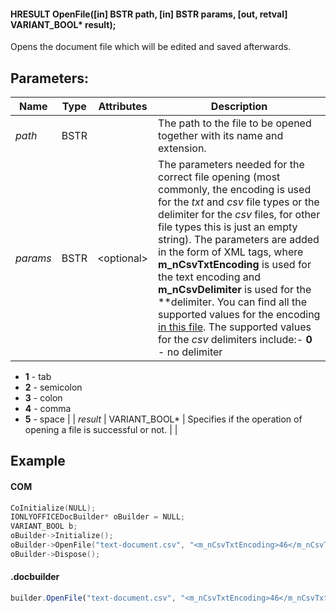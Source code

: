 #### HRESULT OpenFile(\[in] BSTR path, \[in] BSTR params, \[out, retval] VARIANT\_BOOL\* result);

Opens the document file which will be edited and saved afterwards.

## Parameters:

| Name     | Type            | Attributes                                                         | Description                                                                                                                                                                                                                                                                                                                                                                                                                                                                                                                                                                                                                                                                                                     |
| -------- | --------------- | ------------------------------------------------------------------ | --------------------------------------------------------------------------------------------------------------------------------------------------------------------------------------------------------------------------------------------------------------------------------------------------------------------------------------------------------------------------------------------------------------------------------------------------------------------------------------------------------------------------------------------------------------------------------------------------------------------------------------------------------------------------------------------------------------- |
| *path*   | BSTR            |                                                                    | The path to the file to be opened together with its name and extension.                                                                                                                                                                                                                                                                                                                                                                                                                                                                                                                                                                                                                                         |
| *params* | BSTR            | \<optional>                                                        | The parameters needed for the correct file opening (most commonly, the encoding is used for the *txt* and *csv* file types or the delimiter for the *csv* files, for other file types this is just an empty string). The parameters are added in the form of XML tags, where **m\_nCsvTxtEncoding** is used for the text encoding and **m\_nCsvDelimiter** is used for the **delimiter. You can find all the supported values for the encoding [in this file](https://github.com/ONLYOFFICE/server/blob/master/Common/sources/commondefines.js). The supported values for the *csv* delimiters include:- **0** - no delimiter
- **1** - tab
- **2** - semicolon
- **3** - colon
- **4** - comma
- **5** - space |
| *result* | VARIANT\_BOOL\* | Specifies if the operation of opening a file is successful or not. |                                                                                                                                                                                                                                                                                                                                                                                                                                                                                                                                                                                                                                                                                                                 |

## Example

#### COM

```c++
CoInitialize(NULL);
IONLYOFFICEDocBuilder* oBuilder = NULL;
VARIANT_BOOL b;
oBuilder->Initialize();
oBuilder->OpenFile("text-document.csv", "<m_nCsvTxtEncoding>46</m_nCsvTxtEncoding><m_nCsvDelimiter>4</m_nCsvDelimiter>", &b);
oBuilder->Dispose();
```

#### .docbuilder

```js
builder.OpenFile("text-document.csv", "<m_nCsvTxtEncoding>46</m_nCsvTxtEncoding><m_nCsvDelimiter>4</m_nCsvDelimiter>");
```
